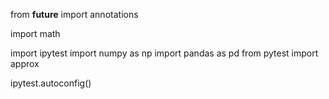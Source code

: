 from __future__ import annotations

import math

import ipytest
import numpy as np
import pandas as pd
from pytest import approx

ipytest.autoconfig()

